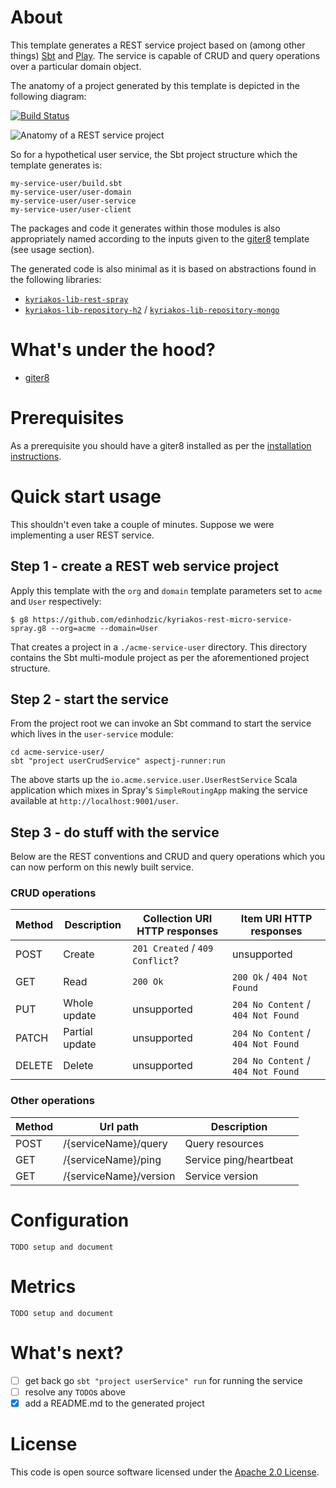 # About

This template generates a REST service project based on (among other things) [Sbt](http://www.scala-sbt.org/) and [Play](https://www.playframework.com/). The service is capable of CRUD and query operations over a particular domain object.

The anatomy of a project generated by this template is depicted in the following diagram:

[![Build Status](https://travis-ci.org/edinhodzic/kyriakos-rest-micro-service-spray.g8.svg?branch=master)](https://travis-ci.org/edinhodzic/kyriakos-rest-micro-service-spray.g8)

![Anatomy of a REST service project](https://cloud.githubusercontent.com/assets/4981314/16893733/3913e87c-4b39-11e6-8e46-1992623312fa.jpg)

So for a hypothetical user service, the Sbt project structure which the template generates is:

    my-service-user/build.sbt
    my-service-user/user-domain
    my-service-user/user-service
    my-service-user/user-client

The packages and code it generates within those modules is also appropriately named according to the inputs given to the [giter8](https://github.com/n8han/giter8) template (see usage section).

The generated code is also minimal as it is based on abstractions found in the following libraries:

- [`kyriakos-lib-rest-spray`](https://github.com/edinhodzic/kyriakos-lib-rest-spray)
- [`kyriakos-lib-repository-h2`](https://github.com/edinhodzic/kyriakos-lib-repository-h2) / [`kyriakos-lib-repository-mongo`](https://github.com/edinhodzic/kyriakos-lib-repository-mongo)

# What's under the hood?

- [giter8](https://github.com/n8han/giter8) 

# Prerequisites

As a prerequisite you should have a giter8 installed as per the [installation instructions](https://github.com/n8han/giter8#installation).

# Quick start usage

This shouldn't even take a couple of minutes. Suppose we were implementing a user REST service.

## Step 1 - create a REST web service project

Apply this template with the `org` and `domain` template parameters set to `acme` and `User` respectively:

    $ g8 https://github.com/edinhodzic/kyriakos-rest-micro-service-spray.g8 --org=acme --domain=User

That creates a project in a `./acme-service-user` directory. This directory contains the Sbt multi-module project as per the aforementioned project structure.

## Step 2 - start the service

From the project root we can invoke an Sbt command to start the service which lives in the `user-service` module:

    cd acme-service-user/
    sbt "project userCrudService" aspectj-runner:run

The above starts up the `io.acme.service.user.UserRestService` Scala application which mixes in Spray's `SimpleRoutingApp` making the service available at `http://localhost:9001/user`.

## Step 3 - do stuff with the service

Below are the REST conventions and CRUD and query operations which you can now perform on this newly built service.

### CRUD operations

| Method | Description    | Collection URI HTTP responses      | Item URI HTTP responses            |
|--------|----------------|------------------------------------|------------------------------------|
| POST   | Create         | `201 Created` / `409 Conflict`?    | unsupported                        |
| GET    | Read           | `200 Ok`                           | `200 Ok` / `404 Not Found`         |
| PUT    | Whole update   | unsupported                        | `204 No Content` / `404 Not Found` |
| PATCH  | Partial update | unsupported                        | `204 No Content` / `404 Not Found` |
| DELETE | Delete         | unsupported                        | `204 No Content` / `404 Not Found` |

### Other operations

| Method | Url path               | Description               |
|--------|------------------------|---------------------------|
| POST   | /{serviceName}/query   | Query resources           |
| GET    | /{serviceName}/ping    | Service ping/heartbeat    |
| GET    | /{serviceName}/version | Service version           |

# Configuration

    TODO setup and document

# Metrics

    TODO setup and document

# What's next?

- [ ] get back go `sbt "project userService" run` for running the service
- [ ] resolve any `TODO`s above
- [x] add a README.md to the generated project

# License

This code is open source software licensed under the [Apache 2.0 License](http://www.apache.org/licenses/LICENSE-2.0.html).
